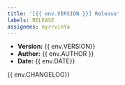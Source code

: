 ```yaml
---
title: '[{{ env.VERSION }}] Release'
labels: RELEASE
assignees: myrrvinYa
---
```


- **Version:** {{ env.VERSION}}
- **Author:** {{ env.AUTHOR }}
- **Date:** {{ env.DATE}}

{{ env.CHANGELOG}}
